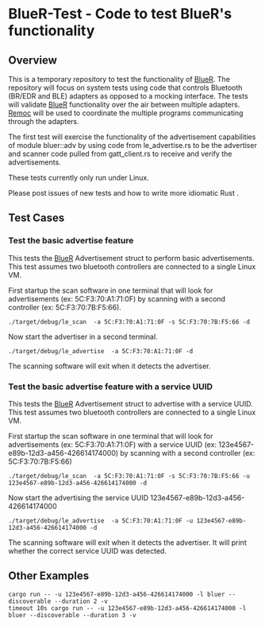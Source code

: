 # BlueR-Test - Code to test BlueR's functionality

## Overview
This is a temporary repository to test the functionality of [BlueR]. The repository will focus on system tests using code that controls Bluetooth (BR/EDR and BLE) adapters as opposed to a mocking interface. The tests will validate [BlueR] functionality over the air between multiple adapters. [Remoc] will be used to coordinate the multiple programs communicating through the adapters. 

 The first test will exercise the functionality of the advertisement capabilities of module bluer::adv by using code from le_advertise.rs to be the advertiser and scanner code pulled from gatt_client.rs to receive and verify the advertisements.

 These tests currently only run under Linux.

Please post issues of new tests and how to write more idiomatic Rust  .


## Test Cases

### Test the basic advertise feature 

This tests the [BlueR] Advertisement struct to perform basic advertisements. 
This test assumes two bluetooth controllers are connected to a single Linux VM.

First startup the scan software in one terminal that will look for advertisements (ex: 5C:F3:70:A1:71:0F) by scanning with a second controller (ex: 5C:F3:70:7B:F5:66).

`./target/debug/le_scan  -a 5C:F3:70:A1:71:0F -s 5C:F3:70:7B:F5:66 -d`

Now start the advertiser in a second terminal.

`./target/debug/le_advertise  -a 5C:F3:70:A1:71:0F -d`

The scanning software will exit when it detects the advertiser.

### Test the basic advertise feature with a service UUID

This tests the [BlueR] Advertisement struct to advertise with a service UUID.
This test assumes two bluetooth controllers are connected to a single Linux VM.

First startup the scan software in one terminal that will look for advertisements (ex: 5C:F3:70:A1:71:0F) with a service UUID (ex: 123e4567-e89b-12d3-a456-426614174000) by scanning with a second controller (ex: 5C:F3:70:7B:F5:66) 

`./target/debug/le_scan  -a 5C:F3:70:A1:71:0F -s 5C:F3:70:7B:F5:66 -u 123e4567-e89b-12d3-a456-426614174000 -d`

Now start the advertising the service UUID 123e4567-e89b-12d3-a456-426614174000

`./target/debug/le_advertise  -a 5C:F3:70:A1:71:0F -u 123e4567-e89b-12d3-a456-426614174000 -d`

The scanning software will exit when it detects the advertiser. It will print whether the correct service UUID was detected.

## Other Examples
```
cargo run -- -u 123e4567-e89b-12d3-a456-426614174000 -l bluer --discoverable --duration 2 -v
timeout 10s cargo run -- -u 123e4567-e89b-12d3-a456-426614174000 -l bluer --discoverable --duration 3 -v
```

[BlueR]: https://github.com/bluez/bluer
[Remoc]: https://crates.io/crates/remoc